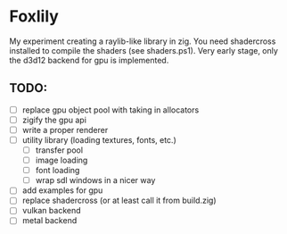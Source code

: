 # Foxlily

My experiment creating a raylib-like library in zig. You need shadercross installed to compile the shaders (see shaders.ps1). Very early stage, only the d3d12 backend for gpu is implemented.

## TODO:
- [ ] replace gpu object pool with taking in allocators
- [ ] zigify the gpu api
- [ ] write a proper renderer
- [ ] utility library (loading textures, fonts, etc.)
    - [ ] transfer pool
    - [ ] image loading
    - [ ] font loading
    - [ ] wrap sdl windows in a nicer way
- [ ] add examples for gpu
- [ ] replace shadercross (or at least call it from build.zig)
- [ ] vulkan backend
- [ ] metal backend